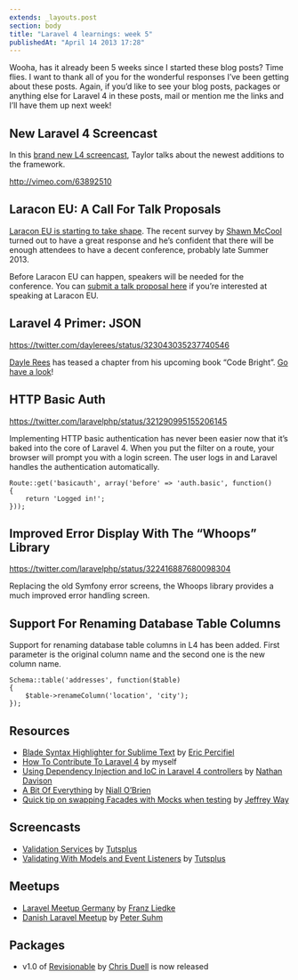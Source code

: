 ```yaml
---
extends: _layouts.post
section: body
title: "Laravel 4 learnings: week 5"
publishedAt: "April 14 2013 17:28"
---
```

Wooha, has it already been 5 weeks since I started these blog posts? Time flies. I want to thank all of you for the wonderful responses I’ve been getting about these posts. Again, if you’d like to see your blog posts, packages or anything else for Laravel 4 in these posts, mail or mention me the links and I’ll have them up next week!<!--more-->

## New Laravel 4 Screencast

In this [brand new L4 screencast](http://vimeo.com/63892510), Taylor talks about the newest additions to the framework.

http://vimeo.com/63892510

## Laracon EU: A Call For Talk Proposals

[Laracon EU is starting to take shape](http://laravel.io/topic/23/laracon-eu-a-call-for-talk-proposals). The recent survey by [Shawn McCool](https://twitter.com/ShawnMcCool) turned out to have a great response and he’s confident that there will be enough attendees to have a decent conference, probably late Summer 2013.

Before Laracon EU can happen, speakers will be needed for the conference. You can [submit a talk proposal here](https://heybigname.typeform.com/to/bY3H46) if you’re interested at speaking at Laracon EU.

## Laravel 4 Primer: JSON

https://twitter.com/daylerees/status/323043035237740546

[Dayle Rees](https://twitter.com/daylerees) has teased a chapter from his upcoming book “Code Bright”. [Go have a look](http://daylerees.com/laravel-four-primer-json)!

## HTTP Basic Auth

https://twitter.com/laravelphp/status/321290995155206145

Implementing HTTP basic authentication has never been easier now that it’s baked into the core of Laravel 4. When you put the filter on a route, your browser will prompt you with a login screen. The user logs in and Laravel handles the authentication automatically.

~~~ .php
Route::get('basicauth', array('before' => 'auth.basic', function()
{
    return 'Logged in!';
}));
~~~

## Improved Error Display With The “Whoops” Library

https://twitter.com/laravelphp/status/322416887680098304

Replacing the old Symfony error screens, the Whoops library provides a much improved error handling screen.

## Support For Renaming Database Table Columns

Support for renaming database table columns in L4 has been added. First parameter is the original column name and the second one is the new column name.

~~~ .php
Schema::table('addresses', function($table)
{
    $table->renameColumn('location', 'city');
});
~~~

## Resources

- [Blade Syntax Highlighter for Sublime Text](https://github.com/Medalink/laravel-blade)</a> by <a href="https://twitter.com/medalink7">Eric Percifiel
- [How To Contribute To Laravel 4](http://driesvints.com/blog/how-to-contribute-to-laravel-4/) by myself
- [Using Dependency Injection and IoC in Laravel 4 controllers](http://www.nathandavison.com/posts/view/16/using-dependency-injection-and-ioc-in-laravel-4-controllers) by [Nathan Davison](http://www.nathandavison.com/)
- [A Bit Of Everything](http://niallobrien.me/2013/04/a-bit-of-everything/) by [Niall O’Brien](https://twitter.com/niall_obrien)
- [Quick tip on swapping Facades with Mocks when testing](https://gist.github.com/JeffreyWay/5348385) by [Jeffrey Way](https://twitter.com/jeffrey_way)

## Screencasts

- [Validation Services](https://tutsplus.com/lesson/validation-services/) by [Tutsplus](https://tutsplus.com)
- [Validating With Models and Event Listeners](https://tutsplus.com/lesson/validating-with-models-and-event-listeners/) by [Tutsplus](https://tutsplus.com)

## Meetups

- [Laravel Meetup Germany](http://meetup.laravel.de/) by [Franz Liedke](https://twitter.com/franzliedke)
- [Danish Laravel Meetup](http://forums.laravel.io/viewtopic.php?id=7497) by [Peter Suhm](https://twitter.com/petersuhm)

## Packages

- v1.0 of [Revisionable](https://github.com/VentureCraft/revisionable) by [Chris Duell](https://twitter.com/duellsy) is now released
